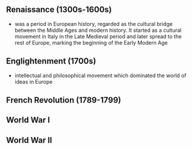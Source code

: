 ## Renaissance (1300s-1600s)
* was a period in European history, regarded as the cultural bridge between the Middle Ages and modern history. It started as a cultural movement in Italy in the Late Medieval period and later spread to the rest of Europe, marking the beginning of the Early Modern Age

## Englightenment (1700s)
* intellectual and philosophical movement which dominated the world of ideas in Europe

## French Revolution (1789-1799)

## World War I

## World War II